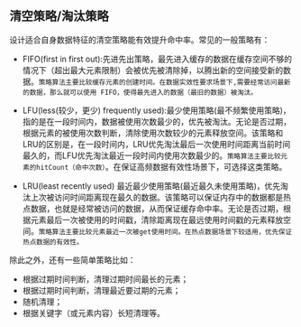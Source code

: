 ## 清空策略/淘汰策略

设计适合自身数据特征的清空策略能有效提升命中率。常见的一般策略有：

- FIFO(first in first out):先进先出策略，最先进入缓存的数据在缓存空间不够的情况下（超出最大元素限制）会被优先被清除掉，以腾出新的空间接受新的数据。`策略算法主要比较缓存元素的创建时间。在数据实效性要求场景下,需要经常访问最新的数据，那么就可以使用 FIFO，使得最先进入的数据（最旧的数据）被淘汰。`

- LFU(less(较少，更少) frequently used):最少使用策略(最不频繁使用策略)，指的是在一段时间内，数据被使用次数最少的，优先被淘汰。无论是否过期，根据元素的被使用次数判断，清除使用次数较少的元素释放空间。该策略和LRU的区别是，在一段时间内，LRU优先淘汰最后一次使用时间距离当前时间最久的，而LFU优先淘汰最近一段时间内使用次数最少的。`策略算法主要比较元素的hitCount（命中次数）`。在保证高频数据有效性场景下，可选择这类策略。

- LRU(least recently used)
最近最少使用策略(最近最久未使用策略)，优先淘汰上次被访问时间距离现在最久的数据。该策略可以保证内存中的数据都是热点数据，也就是经常被访问的数据，从而保证缓存命中率。无论是否过期，根据元素最后一次被使用的时间戳，清除距离现在最远使用时间戳的元素释放空间。`策略算法主要比较元素最近一次被get使用时间。在热点数据场景下较适用，优先保证热点数据的有效性。`

除此之外，还有一些简单策略比如：

- 根据过期时间判断，清理过期时间最长的元素；
- 根据过期时间判断，清理最近要过期的元素；
- 随机清理；
- 根据关键字（或元素内容）长短清理等。
